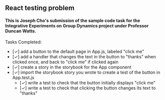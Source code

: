 ## React testing problem

#### This is Joseph Cho's submission of the sample code task for the Integrative Experiments on Group Dynamics project under Professor Duncan Watts.

Tasks Completed:
- [✓] add a button to the default page in App.js, labeled "click me" 
- [✓] add a handler that changes the text in the button to "thanks" when clicked once, and back to "click me" if clicked again
- [✓] create a story in the storybook for the App component
- [✓] import the storybook story you wrote to create a test of the button in App.test.js
  - [✓] write a test to check that the button initially displays "click me" 
  - [✓] write a test to check that clicking the button changes its text to "thanks"
